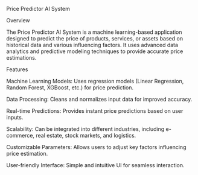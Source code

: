 Price Predictor AI System

Overview

The Price Predictor AI System is a machine learning-based application designed to predict the price of products, services, or assets based on historical data and various influencing factors. It uses advanced data analytics and predictive modeling techniques to provide accurate price estimations.

Features

Machine Learning Models: Uses regression models (Linear Regression, Random Forest, XGBoost, etc.) for price prediction.

Data Processing: Cleans and normalizes input data for improved accuracy.

Real-time Predictions: Provides instant price predictions based on user inputs.

Scalability: Can be integrated into different industries, including e-commerce, real estate, stock markets, and logistics.

Customizable Parameters: Allows users to adjust key factors influencing price estimation.

User-friendly Interface: Simple and intuitive UI for seamless interaction.
